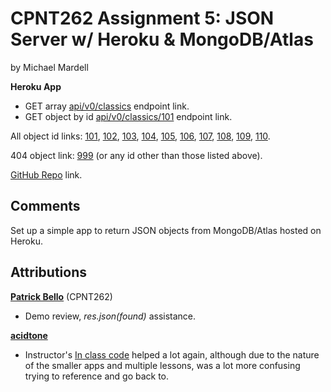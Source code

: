 # CPNT262 Assignment 5: JSON Server w/ Heroku & MongoDB/Atlas
by Michael Mardell

**Heroku App**
- GET array [api/v0/classics](https://cpnt262-a5.herokuapp.com/api/v0/classics) endpoint link. 
- GET object by id [api/v0/classics/101](https://cpnt262-a5.herokuapp.com/api/v0/classics/101) endpoint link.

All object id links: [101](https://cpnt262-a5.herokuapp.com/api/v0/classics/101), [102](https://cpnt262-a5.herokuapp.com/api/v0/classics/102), [103](https://cpnt262-a5.herokuapp.com/api/v0/classics/103), [104](https://cpnt262-a5.herokuapp.com/api/v0/classics/104), [105](https://cpnt262-a5.herokuapp.com/api/v0/classics/105), [106](https://cpnt262-a5.herokuapp.com/api/v0/classics/106), [107](https://cpnt262-a5.herokuapp.com/api/v0/classics/107), [108](https://cpnt262-a5.herokuapp.com/api/v0/classics/108), [109](https://cpnt262-a5.herokuapp.com/api/v0/classics/109), [110](https://cpnt262-a5.herokuapp.com/api/v0/classics/110).

404 object link: [999](https://cpnt262-a5.herokuapp.com/api/v0/classics/999) (or any id other than those listed above).

[GitHub Repo](https://github.com/aggressiveperfector/cpnt262-a5) link.

## Comments
Set up a simple app to return JSON objects from MongoDB/Atlas hosted on Heroku.

## Attributions
[**Patrick Bello**](https://github.com/mayorbcode) (CPNT262)
- Demo review, *res.json(found)* assistance.

[**acidtone**](https://github.com/acidtone)
- Instructor's [In class code](https://github.com/sait-wbdv/in-class) helped a lot again, although due to the nature of the smaller apps and multiple lessons, was a lot more confusing trying to reference and go back to.
